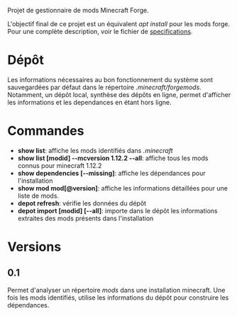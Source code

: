 Projet de gestionnaire de mods Minecraft Forge.

L'objectif final de ce projet est un équivalent _apt install_ pour les mods forge.
Pour une complète description, voir le fichier de [specifications](doc/specifications.tex).

# Dépôt
Les informations nécessaires au bon fonctionnement du système sont sauvegardées par défaut dans le répertoire _.minecraft/forgemods_.
Notamment, un dépôt local, synthèse des dépôts en ligne, permet d'afficher les informations et les dependances en étant hors ligne.

# Commandes
- **show list**: affiche les mods identifiés dans _.minecraft_
- **show list [modid] --mcversion 1.12.2 --all**: affiche tous les mods connus pour minecraft 1.12.2
- **show dependencies [--missing]**: affiche les dépendances pour l'installation
- **show mod mod[@version]**: affiche les informations détaillées pour une liste de mods.
- **depot refresh**: vérifie les données du dépôt
- **depot import [modid] [--all]**: importe dans le dépôt les informations extraites des mods présents dans l'installation

# Versions
## 0.1
Permet d'analyser un répertoire _mods_ dans une installation minecraft.
Une fois les mods identifiés, utilise les informations du dépôt pour construire les dépendances.